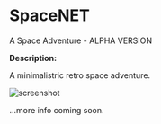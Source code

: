 # SpaceNET
A Space Adventure - ALPHA VERSION

__Description:__

A minimalistric retro space adventure.

![screenshot](https://github.com/sonejostudios/SpaceNET/blob/master/SpaceNET.png "SpaceNET")


...more info coming soon.
